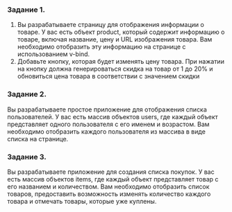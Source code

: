 ### Задание 1.

1. Вы разрабатываете страницу для отображения
информации о товаре. У вас есть объект product, который
содержит информацию о товаре, включая название, цену
и URL изображения товара. Вам необходимо отобразить
эту информацию на странице с использованием v-bind.
2. Добавьте кнопку, которая будет изменять цену товара. При
нажатии на кнопку должна генерироваться скидка на
товар от 1 до 20% и обновиться цена товара в
соответствии с значением скидки


### Задание 2.
Вы разрабатываете простое приложение для
отображения списка пользователей. У вас есть массив
объектов users, где каждый объект представляет одного
пользователя с его именем и возрастом. Вам необходимо
отобразить каждого пользователя из массива в виде
списка на странице.

### Задание 3.
Вы разрабатываете приложение для создания списка
покупок. У вас есть массив объектов items, где каждый
объект представляет товар с его названием и
количеством. Вам необходимо отобразить список товаров,
предоставить возможность изменять количество каждого
товара и отмечать товары, которые уже куплены.
